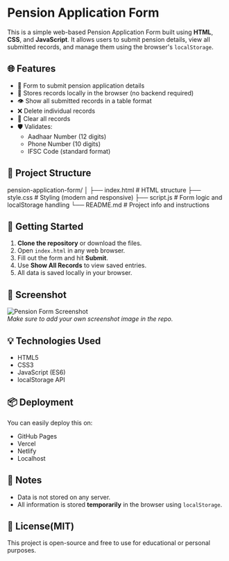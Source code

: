 
# Pension Application Form

This is a simple web-based Pension Application Form built using **HTML**, **CSS**, and **JavaScript**. It allows users to submit pension details, view all submitted records, and manage them using the browser's `localStorage`.

## 🌐 Features

- 📝 Form to submit pension application details
- 📄 Stores records locally in the browser (no backend required)
- 👁️ Show all submitted records in a table format
- ❌ Delete individual records
- 🧹 Clear all records
- 🛡️ Validates:
  - Aadhaar Number (12 digits)
  - Phone Number (10 digits)
  - IFSC Code (standard format)

## 📁 Project Structure

pension-application-form/ │ ├── index.html         # HTML structure ├── style.css          # Styling (modern and responsive) ├── script.js          # Form logic and localStorage handling └── README.md          # Project info and instructions


## 🚀 Getting Started

1. **Clone the repository** or download the files.
2. Open `index.html` in any web browser.
3. Fill out the form and hit **Submit**.
4. Use **Show All Records** to view saved entries.
5. All data is saved locally in your browser.

## 📸 Screenshot

![Pension Form Screenshot](screenshot.png)  
*Make sure to add your own screenshot image in the repo.*

## 💡 Technologies Used

- HTML5
- CSS3
- JavaScript (ES6)
- localStorage API

## 📦 Deployment

You can easily deploy this on:
- GitHub Pages
- Vercel
- Netlify
- Localhost

## 🔐 Notes

- Data is not stored on any server.
- All information is stored **temporarily** in the browser using `localStorage`.

## 📜 License(MIT)

This project is open-source and free to use for educational or personal purposes.